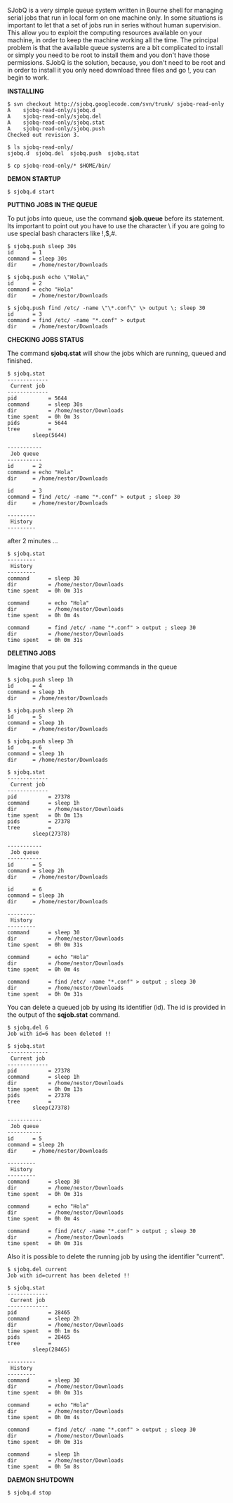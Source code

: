 SJobQ is a very simple queue system written in Bourne shell for managing serial jobs that run in local form on one machine only. In some situations is important to let that a set of jobs run in series without human supervision. This allow you to exploit the computing resources available on your machine, in order to keep the machine working all the time. The principal problem is that the available queue systems are a bit complicated to install or simply you need to be root to install them and you don't have those permissions. SJobQ is the solution, because, you don't need to be root and in order to install it you only need download three files and go !, you can begin to work.

**INSTALLING**
```
$ svn checkout http://sjobq.googlecode.com/svn/trunk/ sjobq-read-only
A    sjobq-read-only/sjobq.d
A    sjobq-read-only/sjobq.del
A    sjobq-read-only/sjobq.stat
A    sjobq-read-only/sjobq.push
Checked out revision 3.

$ ls sjobq-read-only/
sjobq.d  sjobq.del  sjobq.push  sjobq.stat

$ cp sjobq-read-only/* $HOME/bin/
```

**DEMON STARTUP**
```
$ sjobq.d start
```

**PUTTING JOBS IN THE QUEUE**

To put jobs into queue, use the command **sjob.queue** before its statement. Its important to point out you have to use the character \ if you are going to use special bash characters like !,$,#.

```
$ sjobq.push sleep 30s
id      = 1
command = sleep 30s
dir     = /home/nestor/Downloads

$ sjobq.push echo \"Hola\"
id      = 2
command = echo "Hola"
dir     = /home/nestor/Downloads

$ sjobq.push find /etc/ -name \"\*.conf\" \> output \; sleep 30
id      = 3
command = find /etc/ -name "*.conf" > output
dir     = /home/nestor/Downloads
```

**CHECKING JOBS STATUS**

The command **sjobq.stat** will show the jobs which are running, queued and finished.

```
$ sjobq.stat
-------------
 Current job
-------------
pid          = 5644
command      = sleep 30s
dir          = /home/nestor/Downloads
time spent   = 0h 0m 3s
pids         = 5644 
tree         =
        sleep(5644)

-----------
 Job queue
-----------
id      = 2
command = echo "Hola"
dir     = /home/nestor/Downloads

id      = 3
command = find /etc/ -name "*.conf" > output ; sleep 30
dir     = /home/nestor/Downloads

---------
 History
---------
```

after 2 minutes ...

```
$ sjobq.stat
---------
 History
---------
command      = sleep 30
dir          = /home/nestor/Downloads
time spent   = 0h 0m 31s

command      = echo "Hola"
dir          = /home/nestor/Downloads
time spent   = 0h 0m 4s

command      = find /etc/ -name "*.conf" > output ; sleep 30
dir          = /home/nestor/Downloads
time spent   = 0h 0m 31s
```

**DELETING JOBS**

Imagine that you put the following commands in the queue

```
$ sjobq.push sleep 1h
id      = 4
command = sleep 1h
dir     = /home/nestor/Downloads

$ sjobq.push sleep 2h
id      = 5
command = sleep 1h
dir     = /home/nestor/Downloads

$ sjobq.push sleep 3h
id      = 6
command = sleep 1h
dir     = /home/nestor/Downloads

$ sjobq.stat
-------------
 Current job
-------------
pid          = 27378
command      = sleep 1h
dir          = /home/nestor/Downloads
time spent   = 0h 0m 13s
pids         = 27378 
tree         =
        sleep(27378)

-----------
 Job queue
-----------
id      = 5
command = sleep 2h
dir     = /home/nestor/Downloads

id      = 6
command = sleep 3h
dir     = /home/nestor/Downloads

---------
 History
---------
command      = sleep 30
dir          = /home/nestor/Downloads
time spent   = 0h 0m 31s

command      = echo "Hola"
dir          = /home/nestor/Downloads
time spent   = 0h 0m 4s

command      = find /etc/ -name "*.conf" > output ; sleep 30
dir          = /home/nestor/Downloads
time spent   = 0h 0m 31s

```

You can delete a queued job by using its identifier (id). The id is provided in the output of the **sqjob.stat** command.
```
$ sjobq.del 6
Job with id=6 has been deleted !!

$ sjobq.stat
-------------
 Current job
-------------
pid          = 27378
command      = sleep 1h
dir          = /home/nestor/Downloads
time spent   = 0h 0m 13s
pids         = 27378 
tree         =
        sleep(27378)

-----------
 Job queue
-----------
id      = 5
command = sleep 2h
dir     = /home/nestor/Downloads

---------
 History
---------
command      = sleep 30
dir          = /home/nestor/Downloads
time spent   = 0h 0m 31s

command      = echo "Hola"
dir          = /home/nestor/Downloads
time spent   = 0h 0m 4s

command      = find /etc/ -name "*.conf" > output ; sleep 30
dir          = /home/nestor/Downloads
time spent   = 0h 0m 31s

```

Also it is possible to delete the running job by using the identifier "current".
```
$ sjobq.del current
Job with id=current has been deleted !!

$ sjobq.stat
-------------
 Current job
-------------
pid          = 28465
command      = sleep 2h
dir          = /home/nestor/Downloads
time spent   = 0h 1m 6s
pids         = 28465 
tree         =
        sleep(28465)

---------
 History
---------
command      = sleep 30
dir          = /home/nestor/Downloads
time spent   = 0h 0m 31s

command      = echo "Hola"
dir          = /home/nestor/Downloads
time spent   = 0h 0m 4s

command      = find /etc/ -name "*.conf" > output ; sleep 30
dir          = /home/nestor/Downloads
time spent   = 0h 0m 31s

command      = sleep 1h
dir          = /home/nestor/Downloads
time spent   = 0h 5m 8s
```

**DAEMON SHUTDOWN**
```
$ sjobq.d stop
```